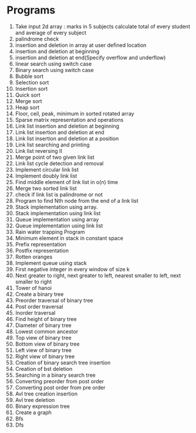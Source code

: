 # Programs
1. Take input 2d array : marks in 5 subjects calculate total of every student and average of every subject
2. palindrome check
3. insertion and deletion in array at user defined location
4. insertion and deletion at beginning 
5. insertion and deletion at end(Specify overflow and underflow)
6. linear search using switch case
7. Binary search using switch case
8. Bubble sort 
9. Selection sort
10. Insertion sort
11. Quick sort
12. Merge sort
13. Heap sort
14. Floor, ceil, peak, minimum in sorted rotated array
15. Sparse matrix representation and operations 
16. Link list insertion and deletion at beginning
17. Link list insertion and deletion at end
18. Link list insertion and deletion at a position 
19. Link list searching and printing
20. Link list reversing II
21. Merge point of two given link list
22. Link list cycle detection and removal
23. Implement circular link list
24. Implement doubly link list
25. Find middle element of link list in o(n) time
26. Merge two sorted link list 
27. check if link list is palindrome or not
28. Program to find Nth node from the end of a link list
29. Stack implementation using array.
30. Stack implementation using link list
31. Queue implementation using array 
32. Queue implementation using link list
33. Rain water trapping Program 
34. Minimum element in stack in constant space
35. Prefix representation
36. Postfix representation 
37. Rotten oranges
38. Implement queue using stack
39. First negative integer in every window of size k
40. Next greater to right, next greater to left, nearest smaller to left, next smaller to right
41. Tower of hanoi
42. Create a binary tree
43. Preorder traversal of binary tree
44. Post order traversal
45. Inorder traversal
46. Find height of binary tree
47. Diameter of binary tree
48. Lowest common ancestor 
49. Top view of binary tree
50. Bottom view of binary tree
51. Left view of binary tree
52. Right view of binary tree
53. Creation of binary search tree insertion
54. Creation of bst deletion 
55. Searching in a binary search tree
56. Converting preorder from post order
57. Converting post order from pre order
58. Avl tree creation insertion 
59. Avl tree deletion 
60. Binary expression tree
61. Create a graph 
62. Bfs
63. Dfs